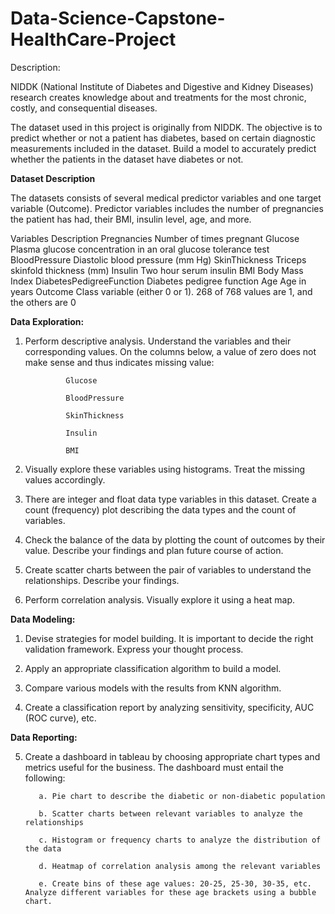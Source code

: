 # Data-Science-Capstone-HealthCare-Project

Description:

NIDDK (National Institute of Diabetes and Digestive and Kidney Diseases) research creates knowledge about and treatments for the most chronic, costly, and consequential diseases.

The dataset used in this project is originally from NIDDK. The objective is to predict whether or not a patient has diabetes, based on certain diagnostic measurements included in the dataset.
Build a model to accurately predict whether the patients in the dataset have diabetes or not.
 

**Dataset Description**

The datasets consists of several medical predictor variables and one target variable (Outcome). Predictor variables includes the number of pregnancies the patient has had, their BMI, insulin level, age, and more.

 

Variables	                                        Description
Pregnancies                                      	Number of times pregnant
Glucose	                                          Plasma glucose concentration in an oral glucose tolerance test
BloodPressure	                                    Diastolic blood pressure (mm Hg)
SkinThickness	                                    Triceps skinfold thickness (mm)
Insulin	                                          Two hour serum insulin
BMI	                                              Body Mass Index
DiabetesPedigreeFunction	                        Diabetes pedigree function
Age	                                              Age in years
Outcome	                                          Class variable (either 0 or 1). 268 of 768 values are 1, and the others are 0


**Data Exploration:**

1. Perform descriptive analysis. Understand the variables and their corresponding values. On the columns below, a value of zero does not make sense and thus indicates missing value:

                Glucose

                BloodPressure

                SkinThickness

                Insulin

                BMI

2. Visually explore these variables using histograms. Treat the missing values accordingly.

3. There are integer and float data type variables in this dataset. Create a count (frequency) plot describing the data types and the count of variables. 

4. Check the balance of the data by plotting the count of outcomes by their value. Describe your findings and plan future course of action.

5. Create scatter charts between the pair of variables to understand the relationships. Describe your findings.

6. Perform correlation analysis. Visually explore it using a heat map.

**Data Modeling:**

1. Devise strategies for model building. It is important to decide the right validation framework. Express your thought process. 

2. Apply an appropriate classification algorithm to build a model.

3. Compare various models with the results from KNN algorithm.

4. Create a classification report by analyzing sensitivity, specificity, AUC (ROC curve), etc.

**Data Reporting:**

5. Create a dashboard in tableau by choosing appropriate chart types and metrics useful for the business. The dashboard must entail the following:

          a. Pie chart to describe the diabetic or non-diabetic population

          b. Scatter charts between relevant variables to analyze the relationships

          c. Histogram or frequency charts to analyze the distribution of the data

          d. Heatmap of correlation analysis among the relevant variables

          e. Create bins of these age values: 20-25, 25-30, 30-35, etc. Analyze different variables for these age brackets using a bubble chart.

